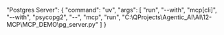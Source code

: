 "Postgres Server": {
      "command": "uv",
      "args": [
        "run",
        "--with",
        "mcp[cli]",
        "--with",
        "psycopg2",
        "--",
        "mcp",
        "run",
        "C:\\QProjects\\Agentic_AI\\AI\\12-MCP\\MCP_DEMO\\pg_server.py"
      ]
    }